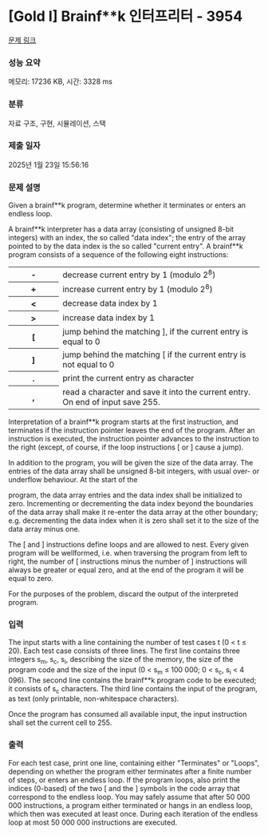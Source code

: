 # [Gold I] Brainf**k 인터프리터 - 3954 

[문제 링크](https://www.acmicpc.net/problem/3954) 

### 성능 요약

메모리: 17236 KB, 시간: 3328 ms

### 분류

자료 구조, 구현, 시뮬레이션, 스택

### 제출 일자

2025년 1월 23일 15:56:16

### 문제 설명

<p>Given a brainf**k program, determine whether it terminates or enters an endless loop.</p>

<p>A brainf**k interpreter has a data array (consisting of unsigned 8-bit integers) with an index, the so called "data index"; the entry of the array pointed to by the data index is the so called "current entry". A brainf**k program consists of a sequence of the following eight instructions:</p>

<table class="table table-bordered" style="width:100%">
	<tbody>
		<tr>
			<th style="width:20%">-</th>
			<td style="width:80%">decrease current entry by 1 (modulo 2<sup>8</sup>)</td>
		</tr>
		<tr>
			<th>+</th>
			<td>increase current entry by 1 (modulo 2<sup>8</sup>)</td>
		</tr>
		<tr>
			<th><</th>
			<td>decrease data index by 1</td>
		</tr>
		<tr>
			<th>></th>
			<td>increase data index by 1</td>
		</tr>
		<tr>
			<th>[</th>
			<td>jump behind the matching ], if the current entry is equal to 0</td>
		</tr>
		<tr>
			<th>]</th>
			<td>jump behind the matching [ if the current entry is not equal to 0</td>
		</tr>
		<tr>
			<th>.</th>
			<td>print the current entry as character</td>
		</tr>
		<tr>
			<th>,</th>
			<td>read a character and save it into the current entry. On end of input save 255.</td>
		</tr>
	</tbody>
</table>

<p>Interpretation of a brainf**k program starts at the first instruction, and terminates if the instruction pointer leaves the end of the program. After an instruction is executed, the instruction pointer advances to the instruction to the right (except, of course, if the loop instructions [ or ] cause a jump).</p>

<p>In addition to the program, you will be given the size of the data array. The entries of the data array shall be unsigned 8-bit integers, with usual over- or underflow behaviour. At the start of the</p>

<p>program, the data array entries and the data index shall be initialized to zero. Incrementing or decrementing the data index beyond the boundaries of the data array shall make it re-enter the data array at the other boundary; e.g. decrementing the data index when it is zero shall set it to the size of the data array minus one.</p>

<p>The [ and ] instructions define loops and are allowed to nest. Every given program will be wellformed, i.e. when traversing the program from left to right, the number of [ instructions minus the number of ] instructions will always be greater or equal zero, and at the end of the program it will be equal to zero.</p>

<p>For the purposes of the problem, discard the output of the interpreted program. </p>

### 입력 

 <p>The input starts with a line containing the number of test cases t (0 < t ≤ 20). Each test case consists of three lines. The first line contains three integers s<sub>m</sub>, s<sub>c</sub>, s<sub>i</sub>, describing the size of the memory, the size of the program code and the size of the input (0 < s<sub>m</sub> ≤ 100 000; 0 < s<sub>c</sub>, s<sub>i</sub> < 4 096). The second line contains the brainf**k program code to be executed; it consists of s<sub>c</sub> characters. The third line contains the input of the program, as text (only printable, non-whitespace characters).</p>

<p>Once the program has consumed all available input, the input instruction shall set the current cell to 255.</p>

### 출력 

 <p>For each test case, print one line, containing either "Terminates" or "Loops", depending on whether the program either terminates after a finite number of steps, or enters an endless loop. If the program loops, also print the indices (0-based) of the two [ and the ] symbols in the code array that correspond to the endless loop. You may safely assume that after 50 000 000 instructions, a program either terminated or hangs in an endless loop, which then was executed at least once. During each iteration of the endless loop at most 50 000 000 instructions are executed.</p>

